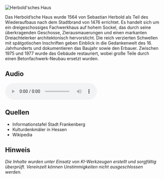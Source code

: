 ![Herbold'sches Haus](./images/frankenberg/p42.jpg)

Das Herbold’sche Haus wurde 1564 von Sebastian Herbold als Teil des Wiederaufbaus nach dem Stadtbrand von 1476 errichtet. Es handelt sich um ein dreigeschossiges Fachwerkhaus auf hohem Sockel, das durch seine überkragenden Geschosse, Zierausmauerungen und einen markanten Dreiachtelerker architektonisch hervorsticht. Die reich verzierten Schwellen mit spätgotischen Inschriften geben Einblick in die Gedankenwelt des 16. Jahrhunderts und dokumentieren das Baujahr sowie den Erbauer. Zwischen 1975 und 1977 wurde das Gebäude restauriert, wobei große Teile durch einen Betonfachwerk-Neubau ersetzt wurden.

## Audio

<audio controls class="full-width-audio">
  <source src="locales/frankenberg/de/p42.mp3" type="audio/mpeg">
  Dein Browser unterstützt kein Audioelement.
</audio>

## Quellen

- Informationstafel Stadt Frankenberg
- Kulturdenkmäler in Hessen
- Wikipedia

## Hinweis

_Die Inhalte wurden unter Einsatz von KI-Werkzeugen erstellt und sorgfältig überprüft. Vereinzelt können Unstimmigkeiten nicht ausgeschlossen werden._
